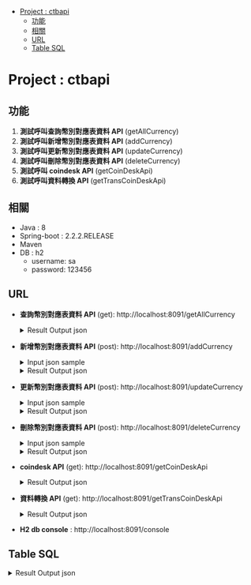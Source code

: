 
- [Project : ctbapi](#project--ctbapi)
  - [功能](#功能)
  - [相關](#相關)
  - [URL](#url)
  - [Table SQL](#table-sql)


# Project : ctbapi

## 功能
  1. <b>測試呼叫查詢幣別對應表資料 API</b> (getAllCurrency)
  2. <b>測試呼叫新增幣別對應表資料 API</b> (addCurrency)
  3. <b>測試呼叫更新幣別對應表資料 API</b> (updateCurrency)
  4. <b>測試呼叫刪除幣別對應表資料 API</b> (deleteCurrency)
  5. <b>測試呼叫 coindesk API</b> (getCoinDeskApi)
  6. <b>測試呼叫資料轉換  API</b> (getTransCoinDeskApi)

## 相關 
  - Java : 8
  - Spring-boot : 2.2.2.RELEASE
  - Maven 
  - DB : h2
    - username: sa
    - password: 123456

## URL
  - <b>查詢幣別對應表資料 API</b> (get): http://localhost:8091/getAllCurrency
    <details>
    <summary>Result Output json</summary>
      
      ```json
      {
          "success": true,
          "returnMessage": null,
          "currencyList": [
              {
                  "code": "USD",
                  "codeChn": "美元"
              },
              {
                  "code": "GBP",
                  "codeChn": "英鎊"
              },
              {
                  "code": "EUR",
                  "codeChn": "歐元"
              }
          ]
      }
      ```
    </details>
    
  - <b>新增幣別對應表資料 API</b> (post): http://localhost:8091/addCurrency
    <details>
    <summary>Input json sample</summary>
      
      ```json
      {
          "code": "TWD",
          "codeChn": "台幣",
          "updateUser":"SYSTEM"
      }      
      ```
    </details>
    <details>
    <summary>Result Output json</summary>
        
      ```json
      {
          "success": true,
          "returnMessage": "新增成功",
          "code": null,
          "codeChn": null,
          "updateUser": null
      }
      ```
    </details>
  - <b>更新幣別對應表資料 API</b> (post): http://localhost:8091/updateCurrency
    <details>
    <summary>Input json sample</summary>
      
      ```json
     {
          "code": "TWD",
          "codeChn": "台W幣",
          "updateUser":"SYSTEM2"
      } 
      ```
    </details>
    <details>
    <summary>Result Output json</summary>
        
      ```json
      {
          "success": true,
          "returnMessage": "更新成功",
          "code": "TWD",
          "codeChn": "台W幣",
          "updateUser": "SYSTEM2"
      }
      ```
    </details>

  - <b>刪除幣別對應表資料 API</b> (post): http://localhost:8091/deleteCurrency
    <details>
    <summary>Input json sample</summary>
      
      ```json
      {
          "code": "TWD"
      }
      ```
    </details>
    <details>
    <summary>Result Output json</summary>
        
      ```json
      {
          "success": true,
          "returnMessage": "刪除成功",
          "code": null,
          "codeChn": null,
          "updateUser": null
      }
      ```
    </details>
  - <b>coindesk API</b> (get): http://localhost:8091/getCoinDeskApi
    <details>
    <summary>Result Output json</summary>
        
    ```json
    {
        "success": true,
        "returnMessage": null,
        "time": {
            "updated": "Jul 29, 2021 11:43:00 UTC",
            "updatedISO": "2021-07-29T11:43:00+00:00",
            "updateduk": "Jul 29, 2021 at 12:43 BST"
        },
        "bpi": {
            "EUR": {
                "code": "EUR",
                "symbol": "&euro;",
                "rate": "33,452.1139",
                "description": "Euro",
                "rate_float": 33452.1139
            },
            "GBP": {
                "code": "GBP",
                "symbol": "&pound;",
                "rate": "28,458.7120",
                "description": "British Pound Sterling",
                "rate_float": 28458.712
            },
            "USD": {
                "code": "USD",
                "symbol": "&#36;",
                "rate": "39,725.3883",
                "description": "United States Dollar",
                "rate_float": 39725.3883
            }
        },
        "disclaimer": "This data was produced from the CoinDesk Bitcoin Price Index (USD). Non-USD currency data converted using hourly conversion rate from openexchangerates.org",
        "chartName": "Bitcoin"
    }
    ```
    </details>
  - <b>資料轉換  API</b> (get): http://localhost:8091/getTransCoinDeskApi
    <details>
    <summary>Result Output json</summary>
        
    ```json
    {
        "success": true,
        "returnMessage": null,
        "updateTime": "2021/07/29 19:45:00",
        "currencyInfo": {
            "EUR": {
                "code": "EUR",
                "codeChn": "歐元",
                "symbol": "€",
                "rate": "33,435.5768"
            },
            "GBP": {
                "code": "GBP",
                "codeChn": "英鎊",
                "symbol": "£",
                "rate": "28,444.6434"
            },
            "USD": {
                "code": "USD",
                "codeChn": "美元",
                "symbol": "$",
                "rate": "39,705.7500"
            }
        }
    }
    ```
    </details>

  - <b>H2 db console</b> : http://localhost:8091/console

## Table SQL
  <details>
  <summary>Result Output json</summary>
      
  ```sql
  DROP SEQUENCE SEQ_CURRENCY;
  DROP TABLE CURRENCY_ENTITY;

  CREATE TABLE CURRENCY_ENTITY( 		
    ID            NUMBER(22)          NOT NULL,	
    CODE          NVARCHAR2(22)       NOT NULL,	
    CODE_CHN      NVARCHAR2(22)       NOT NULL,	
    UPDATE_USER   NVARCHAR2(10)       NOT NULL,	
    UPDATE_DATE   TIMESTAMP  DEFAULT  SYSTIMESTAMP  NOT NULL
      );
      
  ALTER TABLE CURRENCY_ENTITY ADD CONSTRAINT PK_CURRENCY_ID PRIMARY KEY (ID);

  CREATE SEQUENCE SEQ_CURRENCY NOCACHE MAXVALUE 9223372036854770000 START WITH 1;

  COMMIT;


  ------- pre insert data ------------------------------------------------

  INSERT INTO CURRENCY_ENTITY(ID, CODE, CODE_CHN, UPDATE_USER, UPDATE_DATE)
  VALUES(SEQ_CURRENCY.NEXTVAL, 'USD', '美元', 'SYSTEM', SYSDATE);

  INSERT INTO CURRENCY_ENTITY(ID, CODE, CODE_CHN, UPDATE_USER, UPDATE_DATE)
  VALUES(SEQ_CURRENCY.NEXTVAL, 'GPB', '英鎊', 'SYSTEM', SYSDATE);

  INSERT INTO CURRENCY_ENTITY(ID, CODE, CODE_CHN, UPDATE_USER, UPDATE_DATE)
  VALUES(SEQ_CURRENCY.NEXTVAL, 'EUR', '歐元', 'SYSTEM', SYSDATE);

  COMMIT;
  ```
  </details>